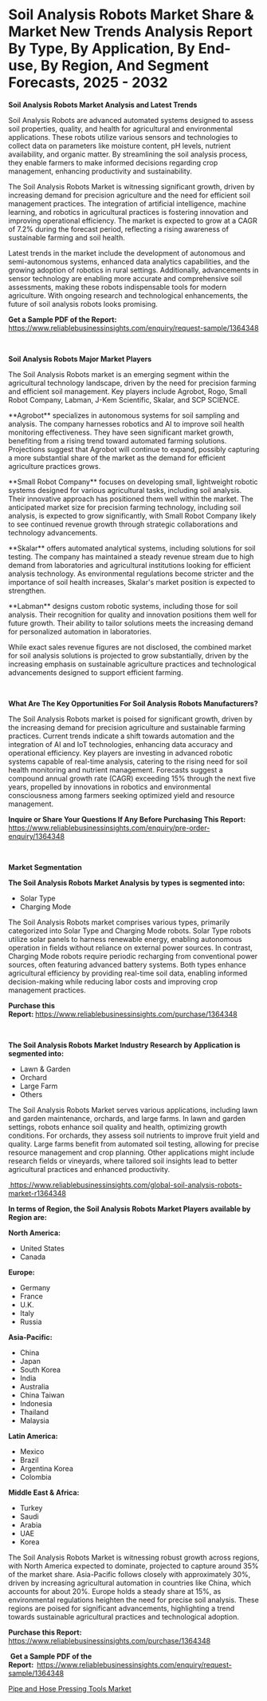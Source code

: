 <p><h1>Soil Analysis Robots Market Share & Market New Trends Analysis Report By Type, By Application, By End-use, By Region, And Segment Forecasts, 2025 - 2032</h1></p><p><strong>Soil Analysis Robots Market Analysis and Latest Trends</strong></p>
<p><p>Soil Analysis Robots are advanced automated systems designed to assess soil properties, quality, and health for agricultural and environmental applications. These robots utilize various sensors and technologies to collect data on parameters like moisture content, pH levels, nutrient availability, and organic matter. By streamlining the soil analysis process, they enable farmers to make informed decisions regarding crop management, enhancing productivity and sustainability.</p><p>The Soil Analysis Robots Market is witnessing significant growth, driven by increasing demand for precision agriculture and the need for efficient soil management practices. The integration of artificial intelligence, machine learning, and robotics in agricultural practices is fostering innovation and improving operational efficiency. The market is expected to grow at a CAGR of 7.2% during the forecast period, reflecting a rising awareness of sustainable farming and soil health.</p><p>Latest trends in the market include the development of autonomous and semi-autonomous systems, enhanced data analytics capabilities, and the growing adoption of robotics in rural settings. Additionally, advancements in sensor technology are enabling more accurate and comprehensive soil assessments, making these robots indispensable tools for modern agriculture. With ongoing research and technological enhancements, the future of soil analysis robots looks promising.</p></p>
<p><strong>Get a Sample PDF of the Report:&nbsp;</strong> <a href="https://www.reliablebusinessinsights.com/enquiry/request-sample/1364348?utm_campaign=3366&utm_medium=2&utm_source=Github&utm_content=ia&utm_term=12042025&utm_id=soil-analysis-robots">https://www.reliablebusinessinsights.com/enquiry/request-sample/1364348</a></p>
<p>&nbsp;</p>
<p><strong>Soil Analysis Robots Major Market Players</strong></p>
<p><p>The Soil Analysis Robots market is an emerging segment within the agricultural technology landscape, driven by the need for precision farming and efficient soil management. Key players include Agrobot, Rogo, Small Robot Company, Labman, J-Kem Scientific, Skalar, and SCP SCIENCE.</p><p>**Agrobot** specializes in autonomous systems for soil sampling and analysis. The company harnesses robotics and AI to improve soil health monitoring effectiveness. They have seen significant market growth, benefiting from a rising trend toward automated farming solutions. Projections suggest that Agrobot will continue to expand, possibly capturing a more substantial share of the market as the demand for efficient agriculture practices grows.</p><p>**Small Robot Company** focuses on developing small, lightweight robotic systems designed for various agricultural tasks, including soil analysis. Their innovative approach has positioned them well within the market. The anticipated market size for precision farming technology, including soil analysis, is expected to grow significantly, with Small Robot Company likely to see continued revenue growth through strategic collaborations and technology advancements.</p><p>**Skalar** offers automated analytical systems, including solutions for soil testing. The company has maintained a steady revenue stream due to high demand from laboratories and agricultural institutions looking for efficient analysis technology. As environmental regulations become stricter and the importance of soil health increases, Skalar's market position is expected to strengthen.</p><p>**Labman** designs custom robotic systems, including those for soil analysis. Their recognition for quality and innovation positions them well for future growth. Their ability to tailor solutions meets the increasing demand for personalized automation in laboratories.</p><p>While exact sales revenue figures are not disclosed, the combined market for soil analysis solutions is projected to grow substantially, driven by the increasing emphasis on sustainable agriculture practices and technological advancements designed to support efficient farming.</p></p>
<p>&nbsp;</p>
<p><strong>What Are The Key Opportunities For Soil Analysis Robots Manufacturers?</strong></p>
<p><p>The Soil Analysis Robots market is poised for significant growth, driven by the increasing demand for precision agriculture and sustainable farming practices. Current trends indicate a shift towards automation and the integration of AI and IoT technologies, enhancing data accuracy and operational efficiency. Key players are investing in advanced robotic systems capable of real-time analysis, catering to the rising need for soil health monitoring and nutrient management. Forecasts suggest a compound annual growth rate (CAGR) exceeding 15% through the next five years, propelled by innovations in robotics and environmental consciousness among farmers seeking optimized yield and resource management.</p></p>
<p><strong>Inquire or Share Your Questions If Any Before Purchasing This Report:</strong> <a href="https://www.reliablebusinessinsights.com/enquiry/pre-order-enquiry/1364348?utm_campaign=3366&utm_medium=2&utm_source=Github&utm_content=ia&utm_term=12042025&utm_id=soil-analysis-robots">https://www.reliablebusinessinsights.com/enquiry/pre-order-enquiry/1364348</a></p>
<p>&nbsp;</p>
<p><strong>Market Segmentation</strong></p>
<p><strong>The Soil Analysis Robots Market Analysis by types is segmented into:</strong></p>
<p><ul><li>Solar Type</li><li>Charging Mode</li></ul></p>
<p><p>The Soil Analysis Robots market comprises various types, primarily categorized into Solar Type and Charging Mode robots. Solar Type robots utilize solar panels to harness renewable energy, enabling autonomous operation in fields without reliance on external power sources. In contrast, Charging Mode robots require periodic recharging from conventional power sources, often featuring advanced battery systems. Both types enhance agricultural efficiency by providing real-time soil data, enabling informed decision-making while reducing labor costs and improving crop management practices.</p></p>
<p><strong>Purchase this Report:&nbsp;</strong><a href="https://www.reliablebusinessinsights.com/purchase/1364348?utm_campaign=3366&utm_medium=2&utm_source=Github&utm_content=ia&utm_term=12042025&utm_id=soil-analysis-robots">https://www.reliablebusinessinsights.com/purchase/1364348</a></p>
<p>&nbsp;</p>
<p><strong>The Soil Analysis Robots Market Industry Research by Application is segmented into:</strong></p>
<p><ul><li>Lawn & Garden</li><li>Orchard</li><li>Large Farm</li><li>Others</li></ul></p>
<p><p>The Soil Analysis Robots Market serves various applications, including lawn and garden maintenance, orchards, and large farms. In lawn and garden settings, robots enhance soil quality and health, optimizing growth conditions. For orchards, they assess soil nutrients to improve fruit yield and quality. Large farms benefit from automated soil testing, allowing for precise resource management and crop planning. Other applications might include research fields or vineyards, where tailored soil insights lead to better agricultural practices and enhanced productivity.</p></p>
<p><a href="https://www.reliablebusinessinsights.com/global-soil-analysis-robots-market-r1364348?utm_campaign=3366&utm_medium=2&utm_source=Github&utm_content=ia&utm_term=12042025&utm_id=soil-analysis-robots">&nbsp;https://www.reliablebusinessinsights.com/global-soil-analysis-robots-market-r1364348</a></p>
<p><strong>In terms of Region, the Soil Analysis Robots Market Players available by Region are:</strong></p>
<p>
    <p> <strong> North America: </strong>
        <ul>
            <li>United States</li>
            <li>Canada</li>
        </ul>
        </p> 
    <p> <strong> Europe: </strong>
        <ul>
            <li>Germany</li>
            <li>France</li>
            <li>U.K.</li>
            <li>Italy</li>
            <li>Russia</li>
        </ul>
        </p> 
    <p> <strong> Asia-Pacific: </strong>
        <ul>
            <li>China</li>
            <li>Japan</li>
            <li>South Korea</li>
            <li>India</li>
            <li>Australia</li>
            <li>China Taiwan</li>
            <li>Indonesia</li>
            <li>Thailand</li>
            <li>Malaysia</li>
        </ul>
        </p> 
    <p> <strong> Latin America: </strong>
        <ul>
            <li>Mexico</li>
            <li>Brazil</li>
            <li>Argentina Korea</li>
            <li>Colombia</li>
        </ul>
        </p> 
    <p> <strong> Middle East & Africa: </strong>
        <ul>
            <li>Turkey</li>
            <li>Saudi</li>
            <li>Arabia</li>
            <li>UAE</li>
            <li>Korea</li>
        </ul>
    </p>
    </p>
<p><p>The Soil Analysis Robots Market is witnessing robust growth across regions, with North America expected to dominate, projected to capture around 35% of the market share. Asia-Pacific follows closely with approximately 30%, driven by increasing agricultural automation in countries like China, which accounts for about 20%. Europe holds a steady share at 15%, as environmental regulations heighten the need for precise soil analysis. These regions are poised for significant advancements, highlighting a trend towards sustainable agricultural practices and technological adoption.</p></p>
<p><strong>Purchase this Report: </strong><a href="https://www.reliablebusinessinsights.com/purchase/1364348?utm_campaign=3366&utm_medium=2&utm_source=Github&utm_content=ia&utm_term=12042025&utm_id=soil-analysis-robots">https://www.reliablebusinessinsights.com/purchase/1364348</a></p>
<p>&nbsp;<strong>Get a Sample PDF of the Report:&nbsp;&nbsp;</strong><a href="https://www.reliablebusinessinsights.com/enquiry/request-sample/1364348?utm_campaign=3366&utm_medium=2&utm_source=Github&utm_content=ia&utm_term=12042025&utm_id=soil-analysis-robots">https://www.reliablebusinessinsights.com/enquiry/request-sample/1364348</a></p>
<p><strong></strong></p>
<p><p><a href="https://github.com/maseykokosq1/Market-Research-Report-List-1/blob/main/pipe-and-hose-pressing-tools-market.md?utm_campaign=3366&utm_medium=2&utm_source=Github&utm_content=ia&utm_term=12042025&utm_id=soil-analysis-robots">Pipe and Hose Pressing Tools Market</a></p></p>